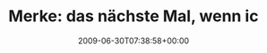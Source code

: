 ---
retweeted: false
source: <a href="http://twitter.com" rel="nofollow">Twitter Web Client</a>
entities:
  hashtags:
  - text: dienstag
    indices:
    - '108'
    - '117'
  symbols: []
  user_mentions: []
  urls: []
display_text_range:
- '0'
- '117'
favorite_count: '0'
id_str: '2400723648'
truncated: false
retweet_count: '0'
id: '2400723648'
created_at: Tue Jun 30 07:38:58 +0000 2009
favorited: false
full_text: 'Merke: das nächste Mal, wenn ich vorhabe in der Küche ein Scherbeninferno
  zu erzeugen - zeitiger aufstehen. #dienstag'
lang: de
tags:
- dienstag
- pesos:twitter
date: '2009-06-30T07:38:58+00:00'
src: https://twitter.com/bascht/status/2400723648
original_url: https://twitter.com/bascht/status/2400723648
type: twitter_tweet
text: 'Merke: das nächste Mal, wenn ich vorhabe in der Küche ein Scherbeninferno zu
  erzeugen - zeitiger aufstehen. #dienstag'
title: 'Merke: das nächste Mal, wenn ic'

---